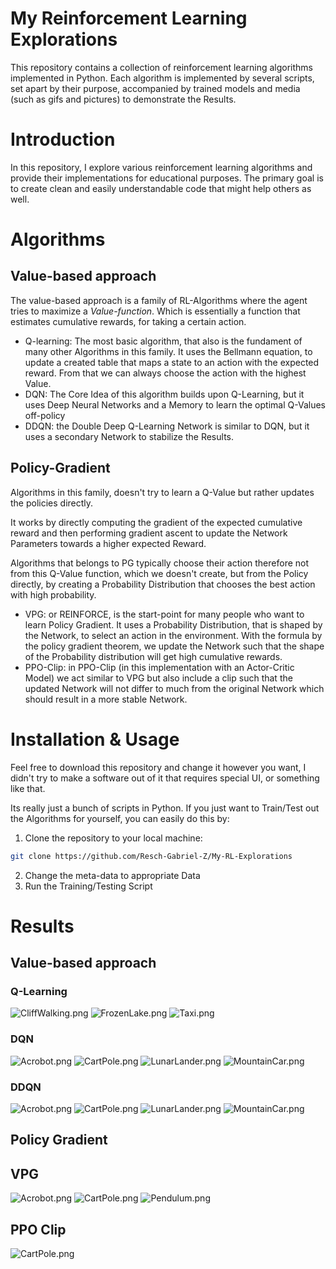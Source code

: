 # My Reinforcement Learning Explorations

This repository contains a collection of reinforcement learning algorithms implemented in Python. Each algorithm is
implemented by several scripts, set apart by their purpose, accompanied by trained models and media (such as gifs and
pictures) to demonstrate the Results.

# Introduction

In this repository, I explore various reinforcement learning algorithms and provide their implementations for
educational purposes. The primary goal is to create clean and easily understandable code that might help others as well.

# Algorithms

## Value-based approach

The value-based approach is a family of RL-Algorithms where the agent tries to maximize a _Value-function_.
Which is essentially a function that estimates cumulative rewards, for taking a certain action.

- Q-learning: The most basic algorithm, that also is the fundament of many other Algorithms in this family. It uses the
  Bellmann equation, to update a created table that maps a state to an action with the expected reward. From that we can
  always choose the action with the highest Value.
- DQN: The Core Idea of this algorithm builds upon Q-Learning, but it uses Deep Neural Networks and a Memory to learn
  the optimal Q-Values off-policy
- DDQN: the Double Deep Q-Learning Network is similar to DQN, but it uses a secondary Network to stabilize the Results.

## Policy-Gradient

Algorithms in this family, doesn't try to learn a Q-Value but rather updates the policies directly.

It works by directly computing the gradient of the expected cumulative reward and then performing gradient ascent to
update the Network Parameters towards a higher expected Reward.

Algorithms that belongs to PG typically choose their action therefore not from this Q-Value function, which we doesn't
create, but from the Policy directly, by creating a Probability Distribution that chooses the best action with high
probability.

- VPG: or REINFORCE, is the start-point for many people who want to learn Policy Gradient. It uses a Probability
  Distribution, that is shaped by the Network, to select an action in the environment. With the formula by the policy
  gradient theorem, we update the Network such that the shape of the Probability distribution will get high cumulative
  rewards.
- PPO-Clip: in PPO-Clip (in this implementation with an Actor-Critic Model) we act similar to VPG but also include a
  clip such that the updated Network will not differ to much from the original Network which should result in a more
  stable Network.

# Installation & Usage

Feel free to download this repository and change it however you want, I didn't try to make a software out of it that
requires special UI, or something like that.

Its really just a bunch of scripts in Python. If you just want to Train/Test out the Algorithms for yourself, you can
easily do this by:

1. Clone the repository to your local machine:

```bash
git clone https://github.com/Resch-Gabriel-Z/My-RL-Explorations
```

2. Change the meta-data to appropriate Data
3. Run the Training/Testing Script

# Results

## Value-based approach

### Q-Learning

![CliffWalking.png](Q-Learning%2Fmedia%2FCliffWalking.png)
![FrozenLake.png](Q-Learning%2Fmedia%2FFrozenLake.png)
![Taxi.png](Q-Learning%2Fmedia%2FTaxi.png)

### DQN

![Acrobot.png](DQN%2Fmedia%2FAcrobot.png)
![CartPole.png](DQN%2Fmedia%2FCartPole.png)
![LunarLander.png](DQN%2Fmedia%2FLunarLander.png)
![MountainCar.png](DQN%2Fmedia%2FMountainCar.png)

### DDQN

![Acrobot.png](DDQN%2Fmedia%2FAcrobot.png)
![CartPole.png](DDQN%2Fmedia%2FCartPole.png)
![LunarLander.png](DDQN%2Fmedia%2FLunarLander.png)
![MountainCar.png](DDQN%2Fmedia%2FMountainCar.png)

## Policy Gradient

## VPG

![Acrobot.png](VPG%2Fmedia%2FAcrobot.png)
![CartPole.png](VPG%2Fmedia%2FCartPole.png)
![Pendulum.png](VPG%2Fmedia%2FPendulum.png)

## PPO Clip
![CartPole.png](PPOCLIP%2Fmedia%2FCartPole.png)

